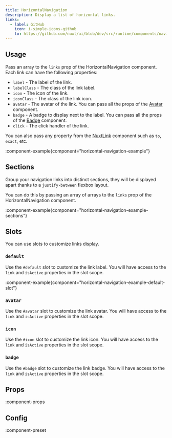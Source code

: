 ```yaml
---
title: HorizontalNavigation
description: Display a list of horizontal links.
links:
  - label: GitHub
    icon: i-simple-icons-github
    to: https://github.com/nuxt/ui/blob/dev/src/runtime/components/navigation/HorizontalNavigation.vue
---
```


## Usage

Pass an array to the `links` prop of the HorizontalNavigation component. Each link can have the following properties:

- `label` - The label of the link.
- `labelClass` - The class of the link label.
- `icon` - The icon of the link.
- `iconClass` - The class of the link icon.
- `avatar` - The avatar of the link. You can pass all the props of the [Avatar](/components/avatar) component.
- `badge` - A badge to display next to the label. You can pass all the props of the [Badge](/components/badge) component.
- `click` - The click handler of the link.

You can also pass any property from the [NuxtLink](https://nuxt.com/docs/api/components/nuxt-link#props) component such as `to`, `exact`, etc.

:component-example{component="horizontal-navigation-example"}

## Sections

Group your navigation links into distinct sections, they will be displayed apart thanks to a `justify-between` flexbox layout.

You can do this by passing an array of arrays to the `links` prop of the HorizontalNavigation component.

:component-example{component="horizontal-navigation-example-sections"}

## Slots

You can use slots to customize links display.

### `default`

Use the `#default` slot to customize the link label. You will have access to the `link` and `isActive` properties in the slot scope.

:component-example{component="horizontal-navigation-example-default-slot"}

### `avatar`

Use the `#avatar` slot to customize the link avatar. You will have access to the `link` and `isActive` properties in the slot scope.

### `icon`

Use the `#icon` slot to customize the link icon. You will have access to the `link` and `isActive` properties in the slot scope.

### `badge`

Use the `#badge` slot to customize the link badge. You will have access to the `link` and `isActive` properties in the slot scope.

## Props

:component-props

## Config

:component-preset
